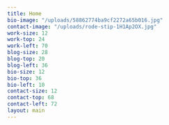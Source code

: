 ```yaml
---
title: Home
bio-image: "/uploads/58862774ba9cf2272a65b016.jpg"
contact-image: "/uploads/rode-stip-1H1Ap2OX.jpg"
work-size: 12
work-top: 24
work-left: 70
blog-size: 28
blog-top: 20
blog-left: 36
bio-size: 12
bio-top: 36
bio-left: 10
contact-size: 12
contact-top: 68
contact-left: 72
layout: main
---
```


